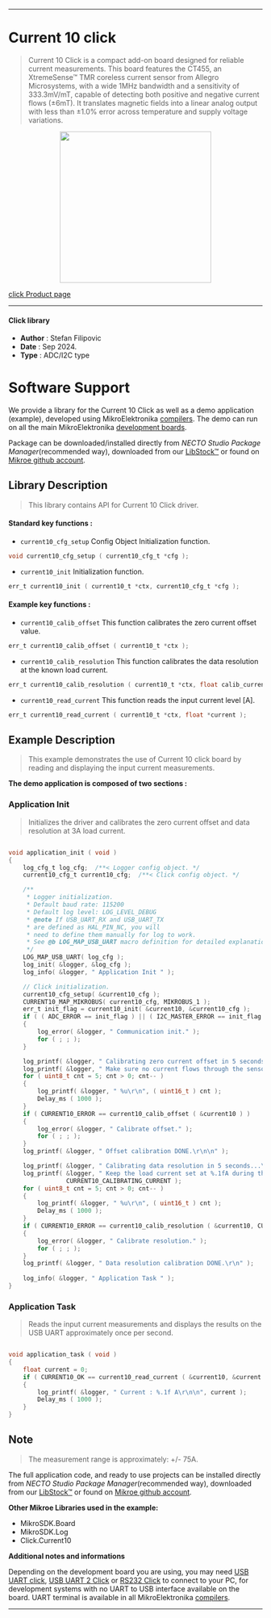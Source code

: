 
---
# Current 10 click

> Current 10 Click is a compact add-on board designed for reliable current measurements. This board features the CT455, an XtremeSense™ TMR coreless current sensor from Allegro Microsystems, with a wide 1MHz bandwidth and a sensitivity of 333.3mV/mT, capable of detecting both positive and negative current flows (±6mT). It translates magnetic fields into a linear analog output with less than ±1.0% error across temperature and supply voltage variations.

<p align="center">
  <img src="https://download.mikroe.com/images/click_for_ide/current10_click.png" height=300px>
</p>

[click Product page](https://www.mikroe.com/current-10-click)

---


#### Click library

- **Author**        : Stefan Filipovic
- **Date**          : Sep 2024.
- **Type**          : ADC/I2C type


# Software Support

We provide a library for the Current 10 Click
as well as a demo application (example), developed using MikroElektronika
[compilers](https://www.mikroe.com/necto-studio).
The demo can run on all the main MikroElektronika [development boards](https://www.mikroe.com/development-boards).

Package can be downloaded/installed directly from *NECTO Studio Package Manager*(recommended way), downloaded from our [LibStock&trade;](https://libstock.mikroe.com) or found on [Mikroe github account](https://github.com/MikroElektronika/mikrosdk_click_v2/tree/master/clicks).

## Library Description

> This library contains API for Current 10 Click driver.

#### Standard key functions :

- `current10_cfg_setup` Config Object Initialization function.
```c
void current10_cfg_setup ( current10_cfg_t *cfg );
```

- `current10_init` Initialization function.
```c
err_t current10_init ( current10_t *ctx, current10_cfg_t *cfg );
```

#### Example key functions :

- `current10_calib_offset` This function calibrates the zero current offset value.
```c
err_t current10_calib_offset ( current10_t *ctx );
```

- `current10_calib_resolution` This function calibrates the data resolution at the known load current.
```c
err_t current10_calib_resolution ( current10_t *ctx, float calib_current );
```

- `current10_read_current` This function reads the input current level [A].
```c
err_t current10_read_current ( current10_t *ctx, float *current );
```

## Example Description

> This example demonstrates the use of Current 10 click board by reading and displaying the input current measurements.

**The demo application is composed of two sections :**

### Application Init

> Initializes the driver and calibrates the zero current offset and data resolution at 3A load current.

```c

void application_init ( void )
{
    log_cfg_t log_cfg;  /**< Logger config object. */
    current10_cfg_t current10_cfg;  /**< Click config object. */

    /** 
     * Logger initialization.
     * Default baud rate: 115200
     * Default log level: LOG_LEVEL_DEBUG
     * @note If USB_UART_RX and USB_UART_TX 
     * are defined as HAL_PIN_NC, you will 
     * need to define them manually for log to work. 
     * See @b LOG_MAP_USB_UART macro definition for detailed explanation.
     */
    LOG_MAP_USB_UART( log_cfg );
    log_init( &logger, &log_cfg );
    log_info( &logger, " Application Init " );

    // Click initialization.
    current10_cfg_setup( &current10_cfg );
    CURRENT10_MAP_MIKROBUS( current10_cfg, MIKROBUS_1 );
    err_t init_flag = current10_init( &current10, &current10_cfg );
    if ( ( ADC_ERROR == init_flag ) || ( I2C_MASTER_ERROR == init_flag ) )
    {
        log_error( &logger, " Communication init." );
        for ( ; ; );
    }

    log_printf( &logger, " Calibrating zero current offset in 5 seconds...\r\n" );
    log_printf( &logger, " Make sure no current flows through the sensor during the calibration process.\r\n" );
    for ( uint8_t cnt = 5; cnt > 0; cnt-- )
    {
        log_printf( &logger, " %u\r\n", ( uint16_t ) cnt );
        Delay_ms ( 1000 );
    }
    if ( CURRENT10_ERROR == current10_calib_offset ( &current10 ) )
    {
        log_error( &logger, " Calibrate offset." );
        for ( ; ; );
    }
    log_printf( &logger, " Offset calibration DONE.\r\n\n" );

    log_printf( &logger, " Calibrating data resolution in 5 seconds...\r\n" );
    log_printf( &logger, " Keep the load current set at %.1fA during the calibration process.\r\n", 
                CURRENT10_CALIBRATING_CURRENT );
    for ( uint8_t cnt = 5; cnt > 0; cnt-- )
    {
        log_printf( &logger, " %u\r\n", ( uint16_t ) cnt );
        Delay_ms ( 1000 );
    }
    if ( CURRENT10_ERROR == current10_calib_resolution ( &current10, CURRENT10_CALIBRATING_CURRENT ) )
    {
        log_error( &logger, " Calibrate resolution." );
        for ( ; ; );
    }
    log_printf( &logger, " Data resolution calibration DONE.\r\n" );
    
    log_info( &logger, " Application Task " );
}

```

### Application Task

> Reads the input current measurements and displays the results on the USB UART approximately once per second.

```c

void application_task ( void )
{
    float current = 0;
    if ( CURRENT10_OK == current10_read_current ( &current10, &current ) ) 
    {
        log_printf( &logger, " Current : %.1f A\r\n\n", current );
        Delay_ms ( 1000 );
    }
}

```

## Note

> The measurement range is approximately: +/- 75A.

The full application code, and ready to use projects can be installed directly from *NECTO Studio Package Manager*(recommended way), downloaded from our [LibStock&trade;](https://libstock.mikroe.com) or found on [Mikroe github account](https://github.com/MikroElektronika/mikrosdk_click_v2/tree/master/clicks).

**Other Mikroe Libraries used in the example:**

- MikroSDK.Board
- MikroSDK.Log
- Click.Current10

**Additional notes and informations**

Depending on the development board you are using, you may need
[USB UART click](https://www.mikroe.com/usb-uart-click),
[USB UART 2 Click](https://www.mikroe.com/usb-uart-2-click) or
[RS232 Click](https://www.mikroe.com/rs232-click) to connect to your PC, for
development systems with no UART to USB interface available on the board. UART
terminal is available in all MikroElektronika
[compilers](https://shop.mikroe.com/compilers).

---
